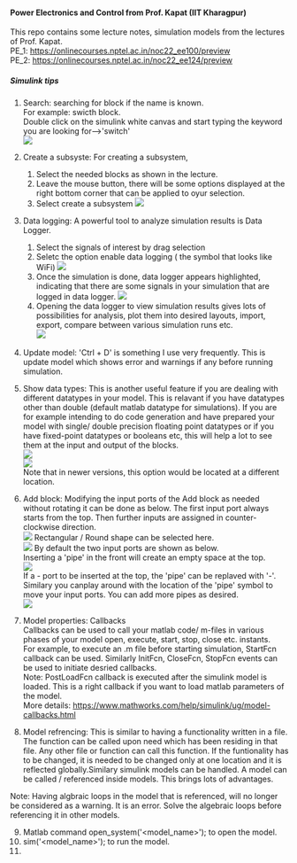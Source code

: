 #### Power Electronics and Control from Prof. Kapat (IIT Kharagpur)
This repo contains some lecture notes, simulation models from the lectures of Prof. Kapat.  
PE_1: https://onlinecourses.nptel.ac.in/noc22_ee100/preview  
PE_2: https://onlinecourses.nptel.ac.in/noc22_ee124/preview  

##### Simulink tips

1. Search: searching for block if the name is known.  
For example: swicth block.  
Double click on the simulink white canvas and start typing the keyword you are looking for-->'switch'  
![](assets/search.png)  

2. Create a subsyste: For creating a subsystem, 
   1. Select the needed blocks as shown in the lecture. 
   2. Leave the mouse button, there will be some options displayed at the right bottom corner that can be applied to oyur selection.
   3. Select create a subsystem
   ![](assets/create_subsystem.png)  

3. Data logging: A powerful tool to analyze simulation results is Data Logger. 
   1. Select the signals of interest by drag selection
   2. Seletc the option enable data logging ( the symbol that looks like WiFi)
   ![](assets/datalogger.png)  
   3. Once the simulation is done, data logger appears highlighted, indicating that there are some signals in your simulation that are logged in data logger.
   ![](assets/datalogger_1.png)  
   4. Opening the data logger to view simulation results gives lots of possibilities for analysis, plot them into desired layouts, import, export, compare between various simulation runs etc.  
   ![](assets/datalogger_2.png)  

4. Update model:  'Ctrl + D' is something I use very frequently. This is update model which shows error and warnings if any before running simulation. 

5. Show data types: This is another useful feature if you are dealing with different datatypes in your model. This is relavant if you have datatypes other than double (default matlab datatype for simulations). If you are for example intending to do code generation and have prepared your model with single/ double precision floating point datatypes or if you have fixed-point datatypes or booleans etc, this will help a lot to see them at the input and output of the blocks.  
![](assets/port_datatypes.png)  
![](assets/port_datatypes_1.png)  
Note that in newer versions, this option would be located at a different location.  

6. Add block:  Modifying the input ports of the Add block as needed without rotating it can be done as below. The first input port always starts from the top. Then further inputs are assigned in counter-clockwise direction.  
![](assets/add_1.png)
Rectangular / Round shape can be selected here.  
![](assets/add_2.png)
By default the two input ports are shown as below.  
Inserting a 'pipe' in the front will create an empty space at the top.  
![](assets/add_3.png)  
If a - port to be inserted at the top, the 'pipe' can be replaved with '-'. Similary you canplay around with the location of the 'pipe' symbol to move your input ports. You can add more pipes as desired.  
![](assets/add_4.png)  

7. Model properties: Callbacks  
Callbacks can be used to call your matlab code/ m-files in various phases of your model open, execute, start, stop, close etc. instants.  
For example, to execute an .m file before starting simulation, StartFcn callback can be used. Similarly InitFcn, CloseFcn, StopFcn events can be used to initiate desried callbacks.  
Note: PostLoadFcn callback is executed after the simulink model is loaded. This is a right callback if you want to load matlab parameters of the model.  
More details: https://www.mathworks.com/help/simulink/ug/model-callbacks.html  

8. Model refrencing:  This is similar to having a functionality written in a file. The function can be called upon need which has been residing in that file. Any other file or function can call this function. If the funtionality has to be changed, it is needed to be changed only at one location and it is reflected globally.Similary simulink models can be handled. A model can be called / referenced inside models.  This brings lots of advantages.  

Note: Having algbraic loops in the model that is referenced, will no longer be considered as a warning. It is an error. Solve the algebraic loops before referencing it in other models.  

9. Matlab command open_system('<model_name>'); to open the model.  
10. sim('<model_name>'); to run the model.  
11. 

